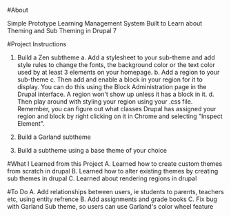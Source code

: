 #About

Simple Prototype Learning Management System Built to Learn about Theming and Sub Theming in Drupal 7



#Project Instructions
1.  Build a Zen subtheme
    a. Add a stylesheet to your sub-theme and add style rules to change the fonts, the background color or the text color used by at least 3 elements on your homepage. 
    b. Add a region to your sub-theme
    c. Then add and enable a block in your region for it to display. You can do this using the Block Administration page in the Drupal interface. A region won't show up unless it has a block in it. 
    d. Then play around with styling your region using your .css file. Remember, you can figure out what classes Drupal has assigned your region and block by right clicking on it in Chrome and selecting "Inspect Element".
    
2. Build a Garland subtheme
    
3. Build a subtheme using a base theme of your choice


#What I Learned from this Project
    A. Learned how to create custom themes from scratch in drupal
    B. Learned how to alter existing themes by creating sub themes in drupal
    C. Learned about rendering regions in drupal


#To Do
    A. Add relationships between users, ie students to parents, teachers etc, using entity refrence
    B.  Add assignments and grade books
    C. Fix bug with Garland Sub theme, so users can use Garland's color wheel feature
